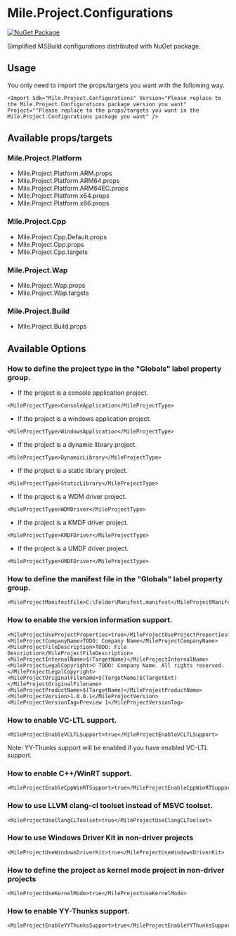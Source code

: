 ﻿# Mile.Project.Configurations

[![NuGet Package](https://img.shields.io/nuget/vpre/Mile.Project.Configurations)](https://www.nuget.org/packages/Mile.Project.Configurations)

Simplified MSBuild configurations distributed with NuGet package.

## Usage

You only need to import the props/targets you want with the following way.

```
<Import Sdk="Mile.Project.Configurations" Version="Please replace to the Mile.Project.Configurations package version you want" Project=""Please replace to the props/targets you want in the Mile.Project.Configurations package you want" />
```

## Available props/targets

### Mile.Project.Platform

- Mile.Project.Platform.ARM.props
- Mile.Project.Platform.ARM64.props
- Mile.Project.Platform.ARM64EC.props
- Mile.Project.Platform.x64.props
- Mile.Project.Platform.x86.props

### Mile.Project.Cpp

- Mile.Project.Cpp.Default.props
- Mile.Project.Cpp.props
- Mile.Project.Cpp.targets
  
### Mile.Project.Wap

- Mile.Project.Wap.props
- Mile.Project.Wap.targets

### Mile.Project.Build

- Mile.Project.Build.props

## Available Options

### How to define the project type in the "Globals" label property group.

- If the project is a console application project.

```
<MileProjectType>ConsoleApplication</MileProjectType>
```

- If the project is a windows application project.

```
<MileProjectType>WindowsApplication</MileProjectType>
```

- If the project is a dynamic library project.

```
<MileProjectType>DynamicLibrary</MileProjectType>
```

- If the project is a static library project.

```
<MileProjectType>StaticLibrary</MileProjectType>
```

- If the project is a WDM driver project.

```
<MileProjectType>WDMDriver</MileProjectType>
```

- If the project is a KMDF driver project.

```
<MileProjectType>KMDFDriver</MileProjectType>
```

- If the project is a UMDF driver project.

```
<MileProjectType>UMDFDriver</MileProjectType>
```

### How to define the manifest file in the "Globals" label property group.

```
<MileProjectManifestFile>C:\Folder\Manifest.manifest</MileProjectManifestFile>
```

### How to enable the version information support.

```
<MileProjectUseProjectProperties>true</MileProjectUseProjectProperties>
<MileProjectCompanyName>TODO: Company Name</MileProjectCompanyName>
<MileProjectFileDescription>TODO: File Description</MileProjectFileDescription>
<MileProjectInternalName>$(TargetName)</MileProjectInternalName>
<MileProjectLegalCopyright>© TODO: Company Name. All rights reserved.</MileProjectLegalCopyright>
<MileProjectOriginalFilename>$(TargetName)$(TargetExt)</MileProjectOriginalFilename>
<MileProjectProductName>$(TargetName)</MileProjectProductName>
<MileProjectVersion>1.0.0.1</MileProjectVersion>
<MileProjectVersionTag>Preview 1</MileProjectVersionTag>
```

### How to enable VC-LTL support.

```
<MileProjectEnableVCLTLSupport>true</MileProjectEnableVCLTLSupport>
```

Note: YY-Thunks support will be enabled if you have enabled VC-LTL support.

### How to enable C++/WinRT support.

```
<MileProjectEnableCppWinRTSupport>true</MileProjectEnableCppWinRTSupport>
```

### How to use LLVM clang-cl toolset instead of MSVC toolset.

```
<MileProjectUseClangCLToolset>true</MileProjectUseClangCLToolset>
```

### How to use Windows Driver Kit in non-driver projects

```
<MileProjectUseWindowsDriverKit>true</MileProjectUseWindowsDriverKit>
```

### How to define the project as kernel mode project in non-driver projects

```
<MileProjectUseKernelMode>true</MileProjectUseKernelMode>
```

### How to enable YY-Thunks support.

```
<MileProjectEnableYYThunksSupport>true</MileProjectEnableYYThunksSupport>
```
